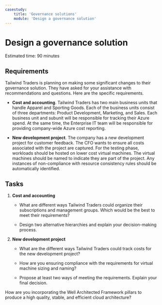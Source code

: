 ```yaml
---
casestudy:
    title: 'Governance solutions'
    module: 'Design a governance solution'
---
```


# Design a governance solution

Estimated time: 90 minutes

## Requirements

Tailwind Traders is planning on making some significant changes to their governance solution. They have asked for your assistance with recommendations and questions. Here are the specific requirements.

* **Cost and accounting**. Tailwind Traders has two main business units that handle Apparel and Sporting Goods. Each of the business units consist of three departments: Product Development, Marketing, and Sales. Each business unit and subunit will be responsible for tracking their Azure spend. At the same time, the Enterprise IT team will be responsible for providing company-wide Azure cost reporting.

* **New development project**. The company has a new development project for customer feedback. The CFO wants to ensure all costs associated with the project are captured. For the testing phase, workloads should be hosted on lower cost virtual machines. The virtual machines should be named to indicate they are part of the project. Any instances of non-compliance with resource consistency rules should be automatically identified.

## Tasks

1. **Cost and accounting** 

    * What are different ways Tailwind Traders could organize their subscriptions and management groups. Which would be the best to meet their requirements? 

    * Design two alternative hierarchies and explain your decision-making process.

2. **New development project** 

    * What are the different ways Tailwind Traders could track costs for the new development project?

    * How are you ensuring compliance with the requirements for virtual machine sizing and naming? 

    * Propose at least two ways of meeting the requirements. Explain your final decision. 

How are you incorporating the Well Architected Framework pillars to produce a high quality, stable, and efficient cloud architecture?

